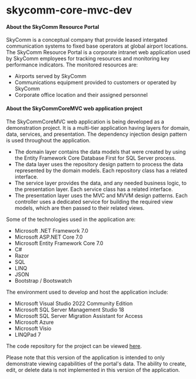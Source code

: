 # skycomm-core-mvc-dev

<h4>
    About the SkyComm Resource Portal
</h4>
<p>
    SkyComm is a conceptual company that provide leased intergated communication systems to fixed base operators
    at global airport locations. The SkyComm Resource Portal is a corporate intranet web application used by SkyComm employees 
    for tracking resources and monitoring key performance indicators. The monitored resources are:
    <ul>
        <li>
            Airports served by SkyComm
        </li>
        <li>
            Communications equipment provided to customers or operated by SkyComm
        </li>
        <li>
            Corporate office location and their assigned personnel
        </li>
    </ul>
</p>
<h4>
    About the SkyCommCoreMVC web application project
</h4>
<p>
    The SkyCommCoreMVC web application is being developed as a demonstration project. It is a multi-tier application
    having layers for domain, data, services, and presentation. The dependency injection design pattern is used 
    throughout the application.
    <ul>
        <li>
            The domain layer contains the data models that were created by using the Entity Framework Core Database First 
            for SQL Server process.
        </li>
        <li>
            The data layer uses the repository design pattern to process the data represented by the domain models. 
            Each repository class has a related interface.
        </li>
        <li>
            The service layer provides the data, and any needed business logic, to the presentation layer. 
            Each service class has a related interface.
        </li>
        <li>
            The presentation layer uses the MVC and MVVM design patterns. Each controller uses a dedicated service 
            for building the required view models, which are then passed to their related views.
        </li>
    </ul>
</p>
<p>
    Some of the technologies used in the application are:
    <ul>
        <li>
            Microsoft .NET Framework 7.0
        </li>
        <li>
            Microsoft ASP.NET Core 7.0
        </li>
        <li>
            Microsoft Entity Framework Core 7.0
        </li>
        <li>
            C#
        </li>
        <li>
            Razor
        </li>
        <li>
            SQL
        </li>
        <li>
            LINQ
        </li>
        <li>
            JSON
        </li>
        <li>
            Bootstrap / Bootswatch
        </li>
    </ul>
</p>
<p>
    The environment used to develop and host the application include:
    <ul>
        <li>
            Microsoft Visual Studio 2022 Community Edition
        </li>
        <li>
            Microsoft SQL Server Management Studio 18
        </li>
        <li>
            Microsoft SQL Server Migration Assistant for Access
        </li>
        <li>
            Microsoft Azure
        </li>
        <li>
            Microsoft Visio
        </li>
        <li>
            LINQPad 7
        </li>
    </ul>
    The code repository for the project can be viewed
    <a href="https://github.com/dotnetmurf/skycomm-core-mvc-dev" target="_blank">here</a>.
</p>
<p>
    Please note that this version of the application is intended to only demonstrate viewing capabilities of the portal's data.
    The ability to create, edit, or delete data is not implemented in this version of the application.
</p>
